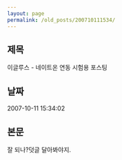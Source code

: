 ```yaml
---
layout: page
permalink: /old_posts/200710111534/
---
```


## 제목
이글루스 - 네이트온 연동 시험용 포스팅

## 날짜
2007-10-11 15:34:02

## 본문
잘 되나?덧글 달아봐야지.